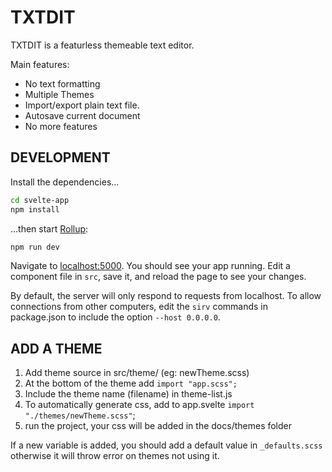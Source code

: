 # TXTDIT

TXTDIT is a featurless themeable text editor. 

Main features:

* No text formatting
* Multiple Themes
* Import/export plain text file.
* Autosave current document
* No more features


## DEVELOPMENT

Install the dependencies...

```bash
cd svelte-app
npm install
```

...then start [Rollup](https://rollupjs.org):

```bash
npm run dev
```

Navigate to [localhost:5000](http://localhost:5000). You should see your app running. Edit a component file in `src`, save it, and reload the page to see your changes.

By default, the server will only respond to requests from localhost. To allow connections from other computers, edit the `sirv` commands in package.json to include the option `--host 0.0.0.0`.

## ADD A THEME

1. Add theme source in src/theme/ (eg: newTheme.scss)
2. At the bottom of the theme add `import "app.scss";`
3. Include the theme name (filename) in theme-list.js
4. To automatically generate css, add to app.svelte `import "./themes/newTheme.scss"`;
5. run the project, your css will be added in the docs/themes folder

If a new variable is added, you should add a default value in `_defaults.scss` otherwise it will throw error on themes not using it.



